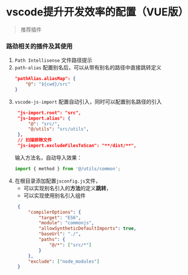 # vscode提升开发效率的配置（VUE版）

> 推荐插件

### 路劲相关的插件及其使用
1. `Path Intellisense` 文件路径提示
2. `path-alias` 配置别名后，可以从带有别名的路径中直接跳转定义
    ```json
    "pathAlias.aliasMap": {
        "@": "${cwd}/src"
    }
    ```
3. `vscode-js-import` 配置自动引入，同时可以配置别名路径的引入
   ```json
    "js-import.root": "src",
    "js-import.alias": {
        "@": "src/",
        "@/utils": "src/utils",
    },
    // 扫描排除文件
    "js-import.excludeFilesToScan": "**/dist/**",
   ```
   输入方法名，自动导入效果：
   ```js
   import { method } from '@/utils/common';
   ```
4. 在根目录添加配置`jsconfig.js`文件，
   * 可以实现别名引入的**方法**的定义**跳转**，
   * 可以实现使用别名引入组件
   ```json
    {
        "compilerOptions": {
            "target": "ES6",
            "module": "commonjs",
            "allowSyntheticDefaultImports": true,
            "baseUrl": "./",
            "paths": {
                "@/*": ["src/*"]
            }
        },
        "exclude": ["node_modules"]
    }
   ```

